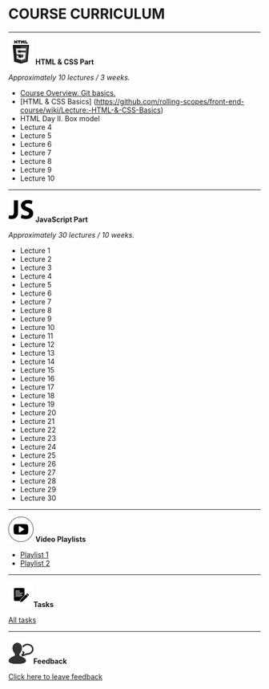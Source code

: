 # **COURSE CURRICULUM**
---
![HTML](https://github.com/rolling-scopes/course-curriculum/blob/master/img/html5.png)    **HTML & CSS Part** 

*Approximately 10 lectures / 3 weeks.* 


- [Course Overview. Git basics.](https://github.com/rolling-scopes/front-end-course/wiki/Lecture:-Course-Overview.-Git-basics.)
- [HTML & CSS Basics] (https://github.com/rolling-scopes/front-end-course/wiki/Lecture:-HTML-&-CSS-Basics)
- HTML Day II. Box model
- Lecture 4
- Lecture 5
- Lecture 6 
- Lecture 7
- Lecture 8
- Lecture 9
- Lecture 10

---
![JS](https://github.com/rolling-scopes/course-curriculum/blob/master/img/js.png)     **JavaScript Part** 
 
*Approximately 30 lectures / 10 weeks.* 
   
- Lecture 1
- Lecture 2
- Lecture 3
- Lecture 4
- Lecture 5
- Lecture 6
- Lecture 7
- Lecture 8
- Lecture 9
- Lecture 10
- Lecture 11
- Lecture 12
- Lecture 13
- Lecture 14
- Lecture 15
- Lecture 16
- Lecture 17
- Lecture 18
- Lecture 19
- Lecture 20
- Lecture 21
- Lecture 22
- Lecture 23
- Lecture 24
- Lecture 25
- Lecture 26
- Lecture 27
- Lecture 28
- Lecture 29
- Lecture 30


---
![Video](https://github.com/rolling-scopes/course-curriculum/blob/master/img/video.png) **Video Playlists**

 - [Playlist 1](https://www.youtube.com/playlist?list=PLe--kalBDwjgwrEDcOKXba_v6ciHoq_8H)
 - [Playlist 2](https://www.youtube.com/playlist?list=PLbZju76qr6FH77EtbZFLHZRb7IY7Ve6Uu)

-----

![Tasks](https://github.com/rolling-scopes/course-curriculum/blob/master/img/tasks.png)**Tasks**

[All tasks](https://github.com/rolling-scopes-school/tasks/tree/master)

-----

![Feedback](https://github.com/rolling-scopes/course-curriculum/blob/master/img/feedback.png)**Feedback**

[Click here to leave feedback](https://github.com/rolling-scopes-school/tasks/tree/master)
